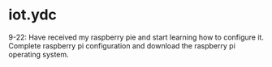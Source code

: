 # iot.ydc
9-22: Have received my raspberry pie and start learning how to configure it. Complete raspberry pi configuration and download the raspberry pi operating system.

